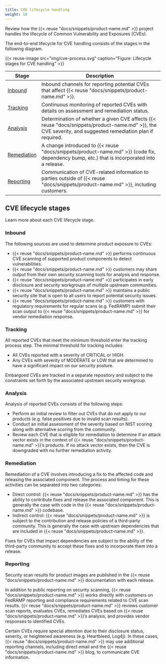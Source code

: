 ```yaml
---
title: CVE lifecycle handling
weight: 10
---
```


Review how the {{< reuse "docs/snippets/product-name.md" >}} project handles the lifecycle of Common Vulnerability and Exposures (CVEs).

The end-to-end lifecycle for CVE handling consists of the stages in the following diagram.

{{< reuse-image src="img/cve-process.svg" caption="Figure: Lifecycle stages for CVE handling" >}}

|Stage|Description|
|--|--|
|[Inbound](#inbound)|Inbound channels for reporting potential CVEs that affect {{< reuse "docs/snippets/product-name.md" >}}. |
|[Tracking](#tracking)|Continuous monitoring of reported CVEs with details on assessment and remediation status.|
|[Analysis](#analysis)|Determination of whether a given CVE affects {{< reuse "docs/snippets/product-name.md" >}}, the CVE severity, and suggested remediation plan if required.|
|[Remediation](#remediation)|A change introduced to {{< reuse "docs/snippets/product-name.md" >}} (code fix, dependency bump, etc.) that is incorporated into a release.|
|[Reporting](#reporting)|Communication of CVE-related information to parties outside of {{< reuse "docs/snippets/product-name.md" >}}, including customers.|


## CVE lifecycle stages

Learn more about each CVE lifecycle stage.

### Inbound 

The following sources are used to determine product exposure to CVEs:
* {{< reuse "docs/snippets/product-name.md" >}} performs continuous CVE scanning of supported product components to detect vulnerabilities.
* {{< reuse "docs/snippets/product-name.md" >}} customers may share output from their own security scanning tools for analysis and response.
* {{< reuse "docs/snippets/product-name.md" >}} participates in early disclosure and security workgroups of multiple upstream communities.
* {{< reuse "docs/snippets/product-name.md" >}} maintains a public security site that is open to all users to report potential security issues.
* {{< reuse "docs/snippets/product-name.md" >}} customers with regulatory requirements for regular scans (e.g. FedRAMP) submit their scan output to {{< reuse "docs/snippets/product-name.md" >}} for vendor remediation response.

### Tracking
All reported CVEs that meet the minimum threshold enter the tracking process step. The minimal threshold for tracking includes:
* All CVEs reported with a severity of CRITICAL or HIGH.
* Any CVEs with severity of MODERATE or LOW that are determined to have a significant impact on our security posture.

Embargoed CVEs are tracked in a separate repository and subject to the constraints set forth by the associated upstream security workgroup.


### Analysis
Analysis of reported CVEs consists of the following steps:
* Perform an initial review to filter out CVEs that do not apply to our products (e.g. false positives due to invalid scan results).
* Conduct an initial assessment of the severity based on NIST scoring along with alternative scoring from the community. 
* Review each CVE that is eligible for remediation to determine if an attack vector exists in the context of {{< reuse "docs/snippets/product-name.md" >}}’s products. If no attack vector exists, then the CVE is downgraded with no further remediation activity.


### Remediation
Remediation of a CVE involves introducing a fix to the affected code and releasing the associated component. The process and timing for these activities can be separated into two categories:
* Direct control: {{< reuse "docs/snippets/product-name.md" >}} has the ability to contribute fixes and release the associated component. This is generally the case with code in the {{< reuse "docs/snippets/product-name.md" >}} codebase.
* Indirect control: {{< reuse "docs/snippets/product-name.md" >}} is subject to the contribution and release policies of a third-party community. This is generally the case with upstream dependencies that are included in {{< reuse "docs/snippets/product-name.md" >}}.

Fixes for CVEs that impact dependencies are subject to the ability of the third-party community to accept these fixes and to incorporate them into a release. 


### Reporting

Security scan results for product images are published in the {{< reuse "docs/snippets/product-name.md" >}} documentation with each release.

In addition to public reporting on security scanning, {{< reuse "docs/snippets/product-name.md" >}} works directly with customers on FedRAMP reporting and compliance requirements related to CVE scan results. {{< reuse "docs/snippets/product-name.md" >}} reviews customer scan reports, evaluates CVEs, remediates CVEs based on {{< reuse "docs/snippets/product-name.md" >}}’s analysis, and provides vendor responses to identified CVEs.  

Certain CVEs require special attention due to their disclosure status, severity, or heightened awareness (e.g. Heartbleed, Log4j). In these cases, {{< reuse "docs/snippets/product-name.md" >}} may use additional reporting channels, including direct email and the {{< reuse "docs/snippets/product-name.md" >}} blog, to communicate CVE information.


